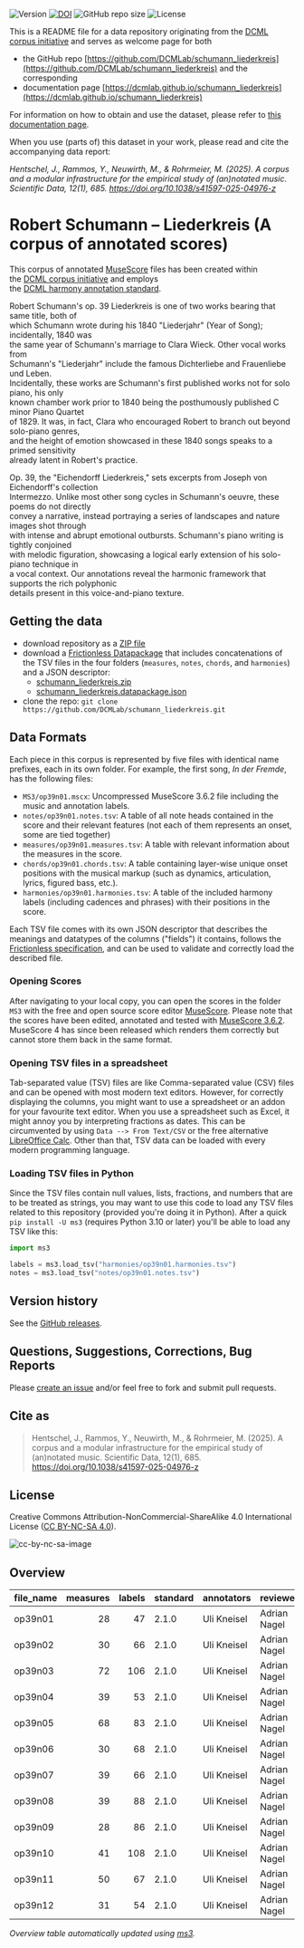 ![Version](https://img.shields.io/github/v/release/DCMLab/schumann_liederkreis?display_name=tag)
[![DOI](https://zenodo.org/badge/388184940.svg)](https://doi.org/10.5281/zenodo.14997104)
![GitHub repo size](https://img.shields.io/github/repo-size/DCMLab/schumann_liederkreis)
![License](https://img.shields.io/badge/license-CC%20BY--NC--SA%204.0-9cf)


This is a README file for a data repository originating from the [DCML corpus initiative](https://github.com/DCMLab/dcml_corpora)
and serves as welcome page for both 

* the GitHub repo [https://github.com/DCMLab/schumann_liederkreis](https://github.com/DCMLab/schumann_liederkreis) and the corresponding
* documentation page [https://dcmlab.github.io/schumann_liederkreis](https://dcmlab.github.io/schumann_liederkreis)

For information on how to obtain and use the dataset, please refer to [this documentation page](https://dcmlab.github.io/schumann_liederkreis/introduction).

When you use (parts of) this dataset in your work, please read and cite the accompanying data report:

_Hentschel, J., Rammos, Y., Neuwirth, M., & Rohrmeier, M. (2025). A corpus and a modular infrastructure for the 
empirical study of (an)notated music. Scientific Data, 12(1), 685. https://doi.org/10.1038/s41597-025-04976-z_

# Robert Schumann – Liederkreis (A corpus of annotated scores)

This corpus of annotated [MuseScore](https://musescore.org) files has been created within  
the [DCML corpus initiative](https://github.com/DCMLab/dcml_corpora) and employs  
the [DCML harmony annotation standard](https://github.com/DCMLab/standards).  

Robert Schumann's op. 39 Liederkreis is one of two works bearing that same title, both of  
which Schumann wrote during his 1840 "Liederjahr" (Year of Song); incidentally, 1840 was  
the same year of Schumann's marriage to Clara Wieck. Other vocal works from  
Schumann's "Liederjahr" include the famous Dichterliebe and Frauenliebe und Leben.  
Incidentally, these works are Schumann's first published works not for solo piano, his only  
known chamber work prior to 1840 being the posthumously published C minor Piano Quartet  
of 1829. It was, in fact, Clara who encouraged Robert to branch out beyond solo-piano genres,  
and the height of emotion showcased in these 1840 songs speaks to a primed sensitivity  
already latent in Robert's practice.  
  
Op. 39, the "Eichendorff Liederkreis," sets excerpts from Joseph von Eichendorff's collection  
Intermezzo. Unlike most other song cycles in Schumann's oeuvre, these poems do not directly  
convey a narrative, instead portraying a series of landscapes and nature images shot through  
with intense and abrupt emotional outbursts. Schumann's piano writing is tightly conjoined  
with melodic figuration, showcasing a logical early extension of his solo-piano technique in  
a vocal context. Our annotations reveal the harmonic framework that supports the rich polyphonic  
details present in this voice-and-piano texture.  

## Getting the data

* download repository as a [ZIP file](https://github.com/DCMLab/schumann_liederkreis/archive/main.zip)
* download a [Frictionless Datapackage](https://specs.frictionlessdata.io/data-package/) that includes concatenations
  of the TSV files in the four folders (`measures`, `notes`, `chords`, and `harmonies`) and a JSON descriptor:
  * [schumann_liederkreis.zip](https://github.com/DCMLab/schumann_liederkreis/releases/latest/download/schumann_liederkreis.zip)
  * [schumann_liederkreis.datapackage.json](https://github.com/DCMLab/schumann_liederkreis/releases/latest/download/schumann_liederkreis.datapackage.json)
* clone the repo: `git clone https://github.com/DCMLab/schumann_liederkreis.git` 


## Data Formats

Each piece in this corpus is represented by five files with identical name prefixes, each in its own folder. 
For example, the first song, *In der Fremde*, has the following files:

* `MS3/op39n01.mscx`: Uncompressed MuseScore 3.6.2 file including the music and annotation labels.
* `notes/op39n01.notes.tsv`: A table of all note heads contained in the score and their relevant features (not each of them represents an onset, some are tied together)
* `measures/op39n01.measures.tsv`: A table with relevant information about the measures in the score.
* `chords/op39n01.chords.tsv`: A table containing layer-wise unique onset positions with the musical markup (such as dynamics, articulation, lyrics, figured bass, etc.).
* `harmonies/op39n01.harmonies.tsv`: A table of the included harmony labels (including cadences and phrases) with their positions in the score.

Each TSV file comes with its own JSON descriptor that describes the meanings and datatypes of the columns ("fields") it contains,
follows the [Frictionless specification](https://specs.frictionlessdata.io/tabular-data-resource/),
and can be used to validate and correctly load the described file. 

### Opening Scores

After navigating to your local copy, you can open the scores in the folder `MS3` with the free and open source score
editor [MuseScore](https://musescore.org). Please note that the scores have been edited, annotated and tested with
[MuseScore 3.6.2](https://github.com/musescore/MuseScore/releases/tag/v3.6.2). 
MuseScore 4 has since been released which renders them correctly but cannot store them back in the same format.

### Opening TSV files in a spreadsheet

Tab-separated value (TSV) files are like Comma-separated value (CSV) files and can be opened with most modern text
editors. However, for correctly displaying the columns, you might want to use a spreadsheet or an addon for your
favourite text editor. When you use a spreadsheet such as Excel, it might annoy you by interpreting fractions as
dates. This can be circumvented by using `Data --> From Text/CSV` or the free alternative
[LibreOffice Calc](https://www.libreoffice.org/download/download/). Other than that, TSV data can be loaded with
every modern programming language.

### Loading TSV files in Python

Since the TSV files contain null values, lists, fractions, and numbers that are to be treated as strings, you may want
to use this code to load any TSV files related to this repository (provided you're doing it in Python). After a quick
`pip install -U ms3` (requires Python 3.10 or later) you'll be able to load any TSV like this:

```python
import ms3

labels = ms3.load_tsv("harmonies/op39n01.harmonies.tsv")
notes = ms3.load_tsv("notes/op39n01.notes.tsv")
```


## Version history

See the [GitHub releases](https://github.com/DCMLab/schumann_liederkreis/releases).

## Questions, Suggestions, Corrections, Bug Reports

Please [create an issue](https://github.com/DCMLab/schumann_liederkreis/issues) and/or feel free to fork and submit pull requests.

## Cite as

> Hentschel, J., Rammos, Y., Neuwirth, M., & Rohrmeier, M. (2025). A corpus and a modular infrastructure for the empirical study of (an)notated music. Scientific Data, 12(1), 685. https://doi.org/10.1038/s41597-025-04976-z

## License

Creative Commons Attribution-NonCommercial-ShareAlike 4.0 International License ([CC BY-NC-SA 4.0](https://creativecommons.org/licenses/by-nc-sa/4.0/)).

![cc-by-nc-sa-image](https://licensebuttons.net/l/by-nc-sa/4.0/88x31.png)

## Overview
|file_name|measures|labels|standard|annotators | reviewers  |
|---------|-------:|-----:|--------|-----------|------------|
|op39n01  |      28|    47|2.1.0   |Uli Kneisel|Adrian Nagel|
|op39n02  |      30|    66|2.1.0   |Uli Kneisel|Adrian Nagel|
|op39n03  |      72|   106|2.1.0   |Uli Kneisel|Adrian Nagel|
|op39n04  |      39|    53|2.1.0   |Uli Kneisel|Adrian Nagel|
|op39n05  |      68|    83|2.1.0   |Uli Kneisel|Adrian Nagel|
|op39n06  |      30|    68|2.1.0   |Uli Kneisel|Adrian Nagel|
|op39n07  |      39|    66|2.1.0   |Uli Kneisel|Adrian Nagel|
|op39n08  |      39|    88|2.1.0   |Uli Kneisel|Adrian Nagel|
|op39n09  |      28|    86|2.1.0   |Uli Kneisel|Adrian Nagel|
|op39n10  |      41|   108|2.1.0   |Uli Kneisel|Adrian Nagel|
|op39n11  |      50|    67|2.1.0   |Uli Kneisel|Adrian Nagel|
|op39n12  |      31|    54|2.1.0   |Uli Kneisel|Adrian Nagel|


*Overview table automatically updated using [ms3](https://ms3.readthedocs.io/).*
